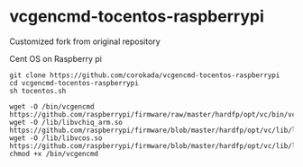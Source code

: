 # vcgencmd-tocentos-raspberrypi
Customized fork from original repository

Cent OS on Raspberry pi

```
git clone https://github.com/corokada/vcgencmd-tocentos-raspberrypi
cd vcgencmd-tocentos-raspberrypi
sh tocentos.sh
```

```
wget -O /bin/vcgencmd https://github.com/raspberrypi/firmware/raw/master/hardfp/opt/vc/bin/vcgencmd
wget -O /lib/libvchiq_arm.so https://github.com/raspberrypi/firmware/blob/master/hardfp/opt/vc/lib/libvchiq_arm.so
wget -O /lib/libvcos.so https://github.com/raspberrypi/firmware/blob/master/hardfp/opt/vc/lib/libvcos.so
chmod +x /bin/vcgencmd
```
